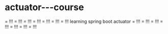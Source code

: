 # actuator---course
= !!! = !!! = !!! = !!! = !!! = !!! = !!!
learning spring boot actuator
= !!! = !!! = !!! = !!! = !!! = !!! = !!!

